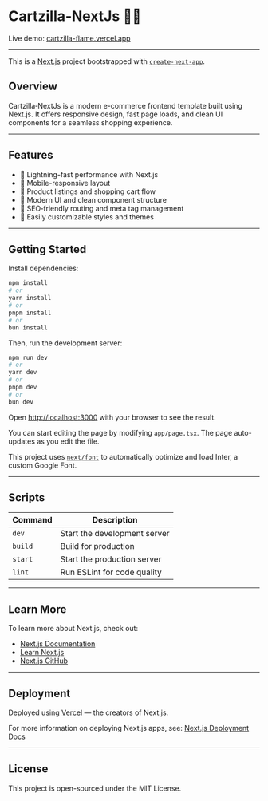 # Cartzilla‑NextJs 🛒🔥

Live demo: [cartzilla-flame.vercel.app](https://cartzilla-flame.vercel.app)

---

This is a [Next.js](https://nextjs.org/) project bootstrapped with [`create-next-app`](https://github.com/vercel/next.js/tree/canary/packages/create-next-app).

## Overview

Cartzilla‑NextJs is a modern e-commerce frontend template built using Next.js. It offers responsive design, fast page loads, and clean UI components for a seamless shopping experience.

---

## Features

- 🚀 Lightning-fast performance with Next.js
- 📱 Mobile-responsive layout
- 🛒 Product listings and shopping cart flow
- 🎨 Modern UI and clean component structure
- 🧠 SEO‑friendly routing and meta tag management
- 🎯 Easily customizable styles and themes

---

## Getting Started

Install dependencies:

```bash
npm install
# or
yarn install
# or
pnpm install
# or
bun install
```

Then, run the development server:

```bash
npm run dev
# or
yarn dev
# or
pnpm dev
# or
bun dev
```

Open [http://localhost:3000](http://localhost:3000) with your browser to see the result.

You can start editing the page by modifying `app/page.tsx`. The page auto-updates as you edit the file.

This project uses [`next/font`](https://nextjs.org/docs/basic-features/font-optimization) to automatically optimize and load Inter, a custom Google Font.

---

## Scripts

| Command | Description                  |
| ------- | ---------------------------- |
| `dev`   | Start the development server |
| `build` | Build for production         |
| `start` | Start the production server  |
| `lint`  | Run ESLint for code quality  |

---

## Learn More

To learn more about Next.js, check out:

- [Next.js Documentation](https://nextjs.org/docs)
- [Learn Next.js](https://nextjs.org/learn)
- [Next.js GitHub](https://github.com/vercel/next.js)

---

## Deployment

Deployed using [Vercel](https://vercel.com/) — the creators of Next.js.

For more information on deploying Next.js apps, see: [Next.js Deployment Docs](https://nextjs.org/docs/deployment)

---

## License

This project is open-sourced under the MIT License.
